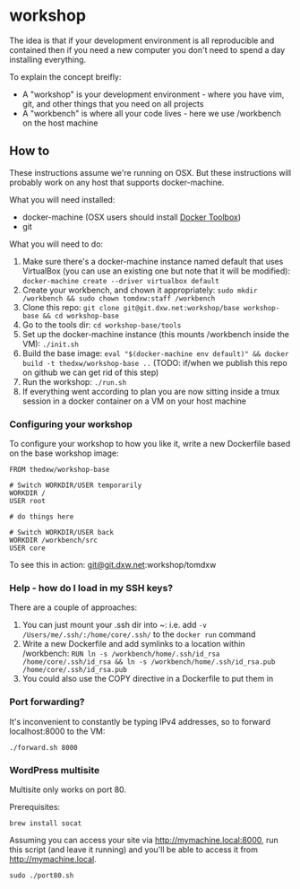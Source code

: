 # workshop

The idea is that if your development environment is all reproducible and contained then if you need a new computer you don't need to spend a day installing everything.

To explain the concept breifly:

- A "workshop" is your development environment - where you have vim, git, and other things that you need on all projects
- A "workbench" is where all your code lives - here we use /workbench on the host machine

## How to

These instructions assume we're running on OSX. But these instructions will probably work on any host that supports docker-machine.

What you will need installed:

- docker-machine (OSX users should install [Docker Toolbox](https://www.docker.com/docker-toolbox))
- git

What you will need to do:

1. Make sure there's a docker-machine instance named default that uses VirtualBox (you can use an existing one but note that it will be modified): `docker-machine create --driver virtualbox default`
2. Create your workbench, and chown it appropriately: `sudo mkdir /workbench && sudo chown tomdxw:staff /workbench`
3. Clone this repo: `git clone git@git.dxw.net:workshop/base workshop-base && cd workshop-base`
4. Go to the tools dir: `cd workshop-base/tools`
5. Set up the docker-machine instance (this mounts /workbench inside the VM): `./init.sh`
6. Build the base image: `eval "$(docker-machine env default)" && docker build -t thedxw/workshop-base ..` (TODO: if/when we publish this repo on github we can get rid of this step)
7. Run the workshop: `./run.sh`
8. If everything went according to plan you are now sitting inside a tmux session in a docker container on a VM on your host machine

### Configuring your workshop

To configure your workshop to how you like it, write a new Dockerfile based on the base workshop image:

    FROM thedxw/workshop-base

    # Switch WORKDIR/USER temporarily
    WORKDIR /
    USER root

    # do things here

    # Switch WORKDIR/USER back
    WORKDIR /workbench/src
    USER core

To see this in action: git@git.dxw.net:workshop/tomdxw

### Help - how do I load in my SSH keys?

There are a couple of approaches:

1. You can just mount your .ssh dir into ~: i.e. add `-v /Users/me/.ssh/:/home/core/.ssh/` to the `docker run` command
2. Write a new Dockerfile and add symlinks to a location within /workbench: `RUN ln -s /workbench/home/.ssh/id_rsa /home/core/.ssh/id_rsa && ln -s /workbench/home/.ssh/id_rsa.pub /home/core/.ssh/id_rsa.pub`
3. You could also use the COPY directive in a Dockerfile to put them in

### Port forwarding?

It's inconvenient to constantly be typing IPv4 addresses, so to forward localhost:8000 to the VM:

    ./forward.sh 8000

### WordPress multisite

Multisite only works on port 80.

Prerequisites:

    brew install socat

Assuming you can access your site via http://mymachine.local:8000, run this script (and leave it running) and you'll be able to access it from http://mymachine.local.

    sudo ./port80.sh
